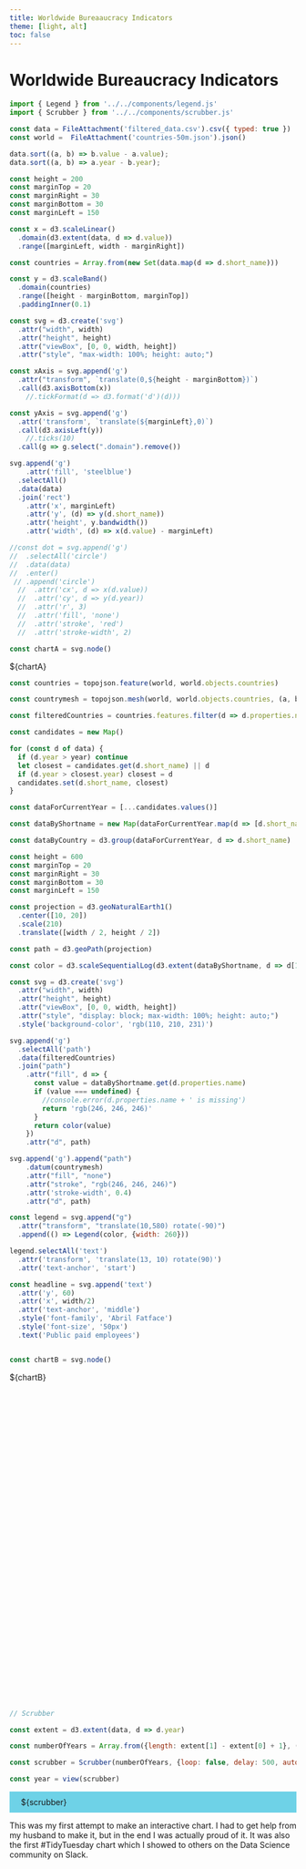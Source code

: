 ```yaml
---
title: Worldwide Bureaaucracy Indicators
theme: [light, alt]
toc: false
---
```


<link href="https://fonts.googleapis.com/css?family=Abril+Fatface&display=swap" rel="stylesheet">

# Worldwide Bureaucracy Indicators

```js
import { Legend } from '../../components/legend.js'
import { Scrubber } from '../../components/scrubber.js'
```

```js
const data = FileAttachment('filtered_data.csv').csv({ typed: true })
const world =  FileAttachment('countries-50m.json').json()
```

```js
data.sort((a, b) => b.value - a.value);
data.sort((a, b) => a.year - b.year);
```

<div class='card'>

```js
const height = 200
const marginTop = 20
const marginRight = 30
const marginBottom = 30
const marginLeft = 150

const x = d3.scaleLinear()
  .domain(d3.extent(data, d => d.value))
  .range([marginLeft, width - marginRight])

const countries = Array.from(new Set(data.map(d => d.short_name)))

const y = d3.scaleBand()
  .domain(countries)
  .range([height - marginBottom, marginTop])
  .paddingInner(0.1)

const svg = d3.create('svg')
  .attr("width", width)
  .attr("height", height)
  .attr("viewBox", [0, 0, width, height])
  .attr("style", "max-width: 100%; height: auto;")

const xAxis = svg.append('g')
  .attr("transform", `translate(0,${height - marginBottom})`)
  .call(d3.axisBottom(x))
    //.tickFormat(d => d3.format('d')(d)))

const yAxis = svg.append('g')
  .attr('transform', `translate(${marginLeft},0)`)
  .call(d3.axisLeft(y))
    //.ticks(10)
  .call(g => g.select(".domain").remove())

svg.append('g')
    .attr('fill', 'steelblue')
  .selectAll()
  .data(data)
  .join('rect')
    .attr('x', marginLeft)
    .attr('y', (d) => y(d.short_name))
    .attr('height', y.bandwidth())
    .attr('width', (d) => x(d.value) - marginLeft)

//const dot = svg.append('g')
//  .selectAll('circle')
//  .data(data)
//  .enter()
 // .append('circle')
  //  .attr('cx', d => x(d.value))
  //  .attr('cy', d => y(d.year))
  //  .attr('r', 3)
  //  .attr('fill', 'none')
  //  .attr('stroke', 'red')
  //  .attr('stroke-width', 2)

const chartA = svg.node()
```

<div>${chartA}</div>

</div>

<div class='card'>

```js
const countries = topojson.feature(world, world.objects.countries)

const countrymesh = topojson.mesh(world, world.objects.countries, (a, b) => a !== b)

const filteredCountries = countries.features.filter(d => d.properties.name !== "Antarctica")

const candidates = new Map()

for (const d of data) {
  if (d.year > year) continue
  let closest = candidates.get(d.short_name) || d
  if (d.year > closest.year) closest = d
  candidates.set(d.short_name, closest)
}

const dataForCurrentYear = [...candidates.values()]

const dataByShortname = new Map(dataForCurrentYear.map(d => [d.short_name, d.value]))

const dataByCountry = d3.group(dataForCurrentYear, d => d.short_name)

const height = 600
const marginTop = 20
const marginRight = 30
const marginBottom = 30
const marginLeft = 150

const projection = d3.geoNaturalEarth1()
  .center([10, 20])
  .scale(210)
  .translate([width / 2, height / 2])

const path = d3.geoPath(projection)

const color = d3.scaleSequentialLog(d3.extent(dataByShortname, d => d[1]), d3.interpolateYlGn)

const svg = d3.create('svg')
  .attr("width", width)
  .attr("height", height)
  .attr("viewBox", [0, 0, width, height])
  .attr("style", "display: block; max-width: 100%; height: auto;")  
  .style('background-color', 'rgb(110, 210, 231)')

svg.append('g')
  .selectAll('path')
  .data(filteredCountries)
  .join("path")
    .attr("fill", d => {
      const value = dataByShortname.get(d.properties.name)
      if (value === undefined) {
        //console.error(d.properties.name + ' is missing')
        return 'rgb(246, 246, 246)'
      }
      return color(value)
    })
    .attr("d", path)

svg.append('g').append("path")
    .datum(countrymesh)
    .attr("fill", "none")
    .attr("stroke", "rgb(246, 246, 246)")
    .attr('stroke-width', 0.4)
    .attr("d", path)

const legend = svg.append("g")
  .attr("transform", "translate(10,580) rotate(-90)")
  .append(() => Legend(color, {width: 260}))

legend.selectAll('text')
  .attr('transform', 'translate(13, 10) rotate(90)')
  .attr('text-anchor', 'start')

const headline = svg.append('text')
  .attr('y', 60)
  .attr('x', width/2)
  .attr('text-anchor', 'middle')
  .style('font-family', 'Abril Fatface')
  .style('font-size', '50px')
  .text('Public paid employees')


const chartB = svg.node()
```

<div style="height:578px">${chartB}</div>

```js
// Scrubber

const extent = d3.extent(data, d => d.year)

const numberOfYears = Array.from({length: extent[1] - extent[0] + 1}, (_, i) => i + extent[0])

const scrubber = Scrubber(numberOfYears, {loop: false, delay: 500, autoplay: false})

const year = view(scrubber)
```

<style>
.scrubber {
  padding: 10px 20px;
  background-color: rgb(110, 210, 231);
}

.scrubber form {
  display: flex;
}

.scrubber label {
  flex: 1;
}

.scrubber input {
  flex: 1;
}

.scrubber output {
  font-family: 'Abril Fatface';
  font-weight: 10;
  font-size: 22px;
}

.scrubber button {
  padding: 1px 10px;
  border: 1px solid black;
  border-radius: 50% 20% / 10% 40%;
  background: none;
  color: black;
  font-family: 'Abril Fatface';
  font-size: 22px;
}
</style>

<div class="scrubber">${scrubber}</div>

</div>

<div>
  <p>
    This was my first attempt to make an interactive chart. I had to get help from my husband to make it, but in the end I was actually proud of it. It was also the first #TidyTuesday chart which I showed to others on the Data Science community on Slack.
  </p>
</div>
